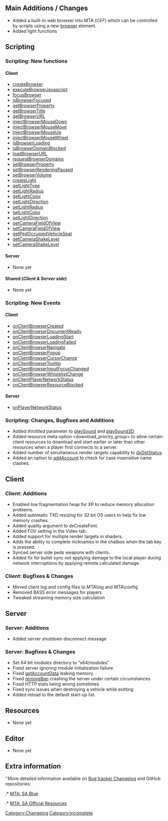 Main Additions / Changes
------------------------

-   Added a built-in web browser into MTA (*CEF*) which can be controlled by scripts using a new [browser](/docs/element/browser.md "wikilink") element.
-   Added light functions

Scripting
---------

### Scripting: New functions

#### Client

-   [createBrowser](/docs/createbrowser.md "wikilink")
-   [executeBrowserJavascript](/docs/executebrowserjavascript.md "wikilink")
-   [focusBrowser](/docs/focusbrowser.md "wikilink")
-   [isBrowserFocused](/docs/isbrowserfocused.md "wikilink")
-   [getBrowserProperty](/docs/getbrowserproperty.md "wikilink")
-   [getBrowserTitle](/docs/getbrowsertitle.md "wikilink")
-   [getBrowserURL](/docs/getbrowserurl.md "wikilink")
-   [injectBrowserMouseDown](/docs/injectbrowsermousedown.md "wikilink")
-   [injectBrowserMouseMove](/docs/injectbrowsermousemove.md "wikilink")
-   [injectBrowserMouseUp](/docs/injectbrowsermouseup.md "wikilink")
-   [injectBrowserMouseWheel](/docs/injectbrowsermousewheel.md "wikilink")
-   [isBrowserLoading](/docs/isbrowserloading.md "wikilink")
-   [isBrowserDomainBlocked](/docs/isbrowserdomainblocked.md "wikilink")
-   [loadBrowserURL](/docs/loadbrowserurl.md "wikilink")
-   [requestBrowserDomains](/docs/requestbrowserdomains.md "wikilink")
-   [setBrowserProperty](/docs/setbrowserproperty.md "wikilink")
-   [setBrowserRenderingPaused](/docs/setbrowserrenderingpaused.md "wikilink")
-   [setBrowserVolume](/docs/setbrowservolume.md "wikilink")
-   [createLight](/docs/createlight.md "wikilink")
-   [getLightType](/docs/getlighttype.md "wikilink")
-   [getLightRadius](/docs/getlightradius.md "wikilink")
-   [getLightColor](/docs/getlightcolor.md "wikilink")
-   [getLightDirection](/docs/getlightdirection.md "wikilink")
-   [setLightRadius](/docs/setlightradius.md "wikilink")
-   [setLightColor](/docs/setlightcolor.md "wikilink")
-   [setLightDirection](/docs/setlightdirection.md "wikilink")
-   [getCameraFieldOfView](/docs/getcamerafieldofview.md "wikilink")
-   [setCameraFieldOfView](/docs/setcamerafieldofview.md "wikilink")
-   [getPedOccupiedVehicleSeat](/docs/getpedoccupiedvehicleseat.md "wikilink")
-   [getCameraShakeLevel](/docs/getcamerashakelevel.md "wikilink")
-   [setCameraShakeLevel](/docs/setcamerashakelevel.md "wikilink")

#### Server

-   None yet

#### Shared (*Client & Server side*)

-   None yet

### Scripting: New Events

#### Client

-   [onClientBrowserCreated](/docs/onclientbrowsercreated.md "wikilink")
-   [onClientBrowserDocumentReady](/docs/onclientbrowserdocumentready.md "wikilink")
-   [onClientBrowserLoadingStart](/docs/onclientbrowserloadingstart.md "wikilink")
-   [onClientBrowserLoadingFailed](/docs/onclientbrowserloadingfailed.md "wikilink")
-   [onClientBrowserNavigate](/docs/onclientbrowsernavigate.md "wikilink")
-   [onClientBrowserPopup](/docs/onclientbrowserpopup.md "wikilink")
-   [onClientBrowserCursorChange](/docs/onclientbrowsercursorchange.md "wikilink")
-   [onClientBrowserTooltip](/docs/onclientbrowsertooltip.md "wikilink")
-   [onClientBrowserInputFocusChanged](/docs/onclientbrowserinputfocuschanged.md "wikilink")
-   [onClientBrowserWhistelistChange](/docs/onclientbrowserwhistelistchange.md "wikilink")
-   [onClientPlayerNetworkStatus](/docs/onclientplayernetworkstatus.md "wikilink")
-   [onClientBrowserResourceBlocked](/docs/onclientbrowserresourceblocked.md "wikilink")

#### Server

-   [onPlayerNetworkStatus](/docs/onplayernetworkstatus.md "wikilink")

### Scripting: Changes, Bugfixes and Additions

-   Added *throttled* parameter to [playSound](/docs/playsound.md "wikilink") and [playSound3D](/docs/playsound3d.md "wikilink")
-   Added resource meta option <download_priority_group> to allow certain client resources to download and start earlier or later than other resources when a player first connects to a server.
-   Added number of simultaneous render targets capability to [dxGetStatus](/docs/dxgetstatus.md "wikilink").
-   Added an option to [addAccount](/docs/addaccount.md "wikilink") to check for case insensitive name clashes.

Client
------

### Client: Additions

-   Enabled low fragmentation heap for XP to reduce memory allocation problems.
-   Added automatic TXD resizing for 32 bit OS users to help fix low memory crashes.
-   Added quality argument to dxCreateFont.
-   Added FOV setting in the Video tab.
-   Added support for multiple render targets in shaders.
-   Adds the ability to complete nicknames in the chatbox when the tab key is pressed.
-   Synced server side peds weapons with clients.
-   Added fix for bullet sync not applying damage to the local player during network interruptions by applying remote calculated damage.

### Client: Bugfixes & Changes

-   Moved client log and config files to MTA\\log and MTA\\config
-   Removed BASS error messages for players
-   Tweaked streaming memory size calculation

Server
------

### Server: Additions

-   Added server shutdown disconnect message

### Server: Bugfixes & Changes

-   Set 64 bit modules directory to “x64/modules”
-   Fixed server ignoring module initialization failure
-   Fixed [getAccountData](/docs/getaccountdata.md "wikilink") leaking memory
-   Fixed [removeBan](/docs/removeban.md "wikilink") crashing the server under certain circumstances
-   Fixed HTTP stats being wrong sometimes
-   Fixed sync issues when destroying a vehicle while exitting
-   Added reload to the default start-up list.

Resources
---------

-   None yet

Editor
------

-   None yet

Extra information
-----------------

''More detailed information available on [Bug tracker Changelog](https://bugs.multitheftauto.com/changelog_page.php) and GitHub repositories:

:\* [MTA: SA Blue](https://github.com/multitheftauto/mtasa-blue)

:\* [MTA: SA Official Resources](https://github.com/multitheftauto/mtasa-resources)

[Category:Changelog](/docs/category-changelog.md "wikilink") [Category:Incomplete](/docs/category-incomplete.md "wikilink")

